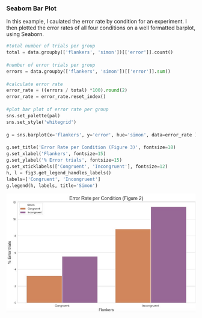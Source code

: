 ### Seaborn Bar Plot

In this example, I caulated the error rate by condition for an experiment. I then plotted the error rates of all four conditions on a well formatted barplot, using Seaborn.


```python
#total number of trials per group
total = data.groupby(['flankers', 'simon'])[['error']].count()

#number of error trials per group
errors = data.groupby(['flankers', 'simon'])[['error']].sum()

#calculate error rate
error_rate = ((errors / total) *100).round(2)
error_rate = error_rate.reset_index()

#plot bar plot of error rate per group
sns.set_palette(pal)
sns.set_style('whitegrid')

g = sns.barplot(x='flankers', y='error', hue='simon', data=error_rate )

g.set_title('Error Rate per Condition (Figure 3)', fontsize=18)
g.set_xlabel('Flankers', fontsize=15)
g.set_ylabel('% Error trials', fontsize=15)
g.set_xticklabels(['Congruent', 'Incongruent'], fontsize=12)
h, l = fig3.get_legend_handles_labels()
labels=['Congruent', 'Incongruent']
g.legend(h, labels, title='Simon')
```

![](BarPlot.jpeg)


```python

```
